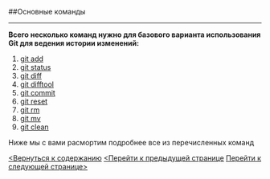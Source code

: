 ##Основные команды
___
**Всего несколько команд нужно для базового варианта использования Git для ведения истории изменений:**

1. [git add](/git%20add.md)
2. [git status](/git%20status.md)
3. [git diff](/git%20diff.md)
4. [git difftool](/git%20difftool.md)
5. [git commit](/git%20commit.md)
6. [git reset](/git%20reset.md)
7. [git rm](/git%20rm.md)
8. [git mv](/git%20mv.md)
9. [git clean](/git%20clean.md)

Ниже мы с вами расмортим подробнее все из перечисленных команд

[<Вернуться к содержанию](/readme.md)
[<Перейти к предыдущей странице](/installing%20git%20for%20windows.md)
[Перейти к следующей странице>](/git%20add.md)